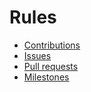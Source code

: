 # Rules
- [Contributions](Contributions.md)
- [Issues](Issues.md)
- [Pull requests](/docs/rules/Pull_requests)
- [Milestones](/docs/rules/Milestones)
